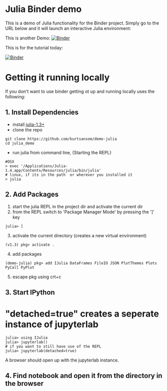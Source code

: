 # Julia Binder demo

This is a demo of Julia functionality for the Binder project. Simply
go to the URL below and it will launch an interactive Julia environment:

This is another Demo:
[![Binder](https://mybinder.org/badge_logo.svg)](https://mybinder.org/v2/gh/binder-examples/demo-julia/master?filepath=demo.ipynb)


This is for the tutorial today:

[![Binder](https://mybinder.org/badge_logo.svg)](https://mybinder.org/v2/gh/kurtsansom/demo-julia/master?filepath=julia_demo.ipynb)


# Getting it running locally
If you don't want to use binder getting ot up and running locally uses the following:

## 1. Install Dependencies
* install [julia-1.3+](https://julialang.org/downloads/)
* clone the repo
```
git clone https://github.com/kurtsansom/demo-julia
cd julia_demo
```
* run julia from command line, (Starting the REPL)
```
#OSX
> exec '/Applications/Julia-1.4.app/Contents/Resources/julia/bin/julia'
# linux, if its in the path  or wherever you installed it
> julia
```

## 2. Add Packages
  1. start the julia REPL in the project dir and activate the current dir
  2. from the REPL switch to 'Package Manager Mode' by pressing the ']' key
  ```
  julia> ]
  ```
  3. activate the current directory (creates a new virtual environment)
  ```
  (v1.3) pkg> activate .
  ```
  4. add packages
  ```
  (demo-julia) pkg> add IJulia DataFrames FileIO JSON PlotThemes Plots PyCall PyPlot
  ```
  5. escape pkg using crt+c


## 3. Start IPython
# "detached=true" creates a seperate instance of jupyterlab
```
julia> using IJulia
julia> jupyterlab()
# if you want to still have use of the REPL 
julia> jupyterlab(detached=true) 

```
A browser should open up with the jupyterlab instance.

## 4. Find notebook and open it from the directory in the browser